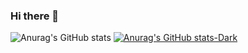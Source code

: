### Hi there 👋

<!--
**l33m4n/l33m4n** is a ✨ _special_ ✨ repository because its `README.md` (this file) appears on your GitHub profile.

Here are some ideas to get you started:

- 🔭 I’m currently working on ...
- 🌱 I’m currently learning ...
- 👯 I’m looking to collaborate on ...
- 🤔 I’m looking for help with ...
- 💬 Ask me about ...
- 📫 How to reach me: ...
- 😄 Pronouns: ...
- ⚡ Fun fact: ...
-->
![Anurag's GitHub stats](https://github-readme-stats.vercel.app/api?username=l33m4n&show_icons=true&theme=transparent)
[![Anurag's GitHub stats-Dark](https://github-readme-stats.vercel.app/api?username=l33m4n&show_icons=true&theme=dark#gh-dark-mode-only)](https://github.com/anuraghazra/github-readme-stats#gh-dark-mode-only)
